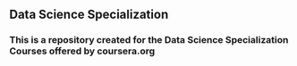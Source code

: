## Data Science Specialization
### This is a repository created for the Data Science Specialization Courses offered by coursera.org
